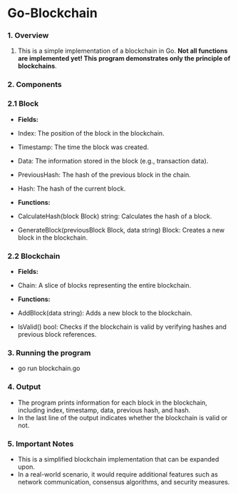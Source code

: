 # Go-Blockchain

### 1. Overview

1. This is a simple implementation of a blockchain in Go. **Not all functions are implemented yet! This program demonstrates only the principle of blockchains**.

### 2.  Components
### 2.1 Block
- **Fields:**

- Index: The position of the block in the blockchain.
- Timestamp: The time the block was created.
- Data: The information stored in the block (e.g., transaction data).
- PreviousHash: The hash of the previous block in the chain.
- Hash: The hash of the current block.
- **Functions:**

- CalculateHash(block Block) string: Calculates the hash of a block.
- GenerateBlock(previousBlock Block, data string) Block: Creates a new block in the blockchain.

### 2.2 Blockchain
- **Fields:**

- Chain: A slice of blocks representing the entire blockchain.
- **Functions:**

- AddBlock(data string): Adds a new block to the blockchain.
- IsValid() bool: Checks if the blockchain is valid by verifying hashes and previous block references.

### 3. Running the program
   - go run blockchain.go

### 4. Output
- The program prints information for each block in the blockchain, including index, timestamp, data, previous hash, and hash.
- In the last line of the output indicates whether the blockchain is valid or not.

### 5. Important Notes
- This is a simplified blockchain implementation that can be expanded upon.
- In a real-world scenario, it would require additional features such as network communication, consensus algorithms, and security measures.
